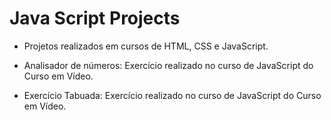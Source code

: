 # Java Script Projects
 * Projetos realizados em cursos de HTML, CSS e JavaScript.
 
* Analisador de números: Exercício realizado no curso de JavaScript do Curso em Vídeo.
* Exercício Tabuada: Exercício realizado no curso de JavaScript do Curso em Vídeo.



